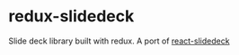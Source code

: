 # redux-slidedeck
Slide deck library built with redux. A port of [react-slidedeck](https://github.com/gaearon/react-slidedeck)

